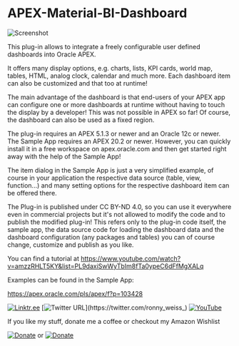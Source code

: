  # APEX-Material-BI-Dashboard

![Screenshot](https://raw.githubusercontent.com/RonnyWeiss/APEX-Material-BI-Dashboard/main/screenshot.gif)

This plug-in allows to integrate a freely configurable user defined dashboards into Oracle APEX.

It offers many display options, e.g. charts, lists, KPI cards, world map, tables, HTML, analog clock, calendar and much more. Each dashboard item can also be customized and that too at runtime!

The main advantage of the dashboard is that end-users of your APEX app can configure one or more dashboards at runtime without having to touch the display by a developer! This was not possible in APEX so far! Of course, the dashboard can also be used as a fixed region.

The plug-in requires an APEX 5.1.3 or newer and an Oracle 12c or newer. The Sample App requires an APEX 20.2 or newer. However, you can quickly install it in a free workspace on apex.oracle.com and then get started right away with the help of the Sample App!

The item dialog in the Sample App is just a very simplified example, of course in your application the respective data source (table, view, function...) and many setting options for the respective dashboard item can be offered there.

The Plug-in is published under CC BY-ND 4.0, so you can use it everywhere even in commercial projects but it's not allowed to modify the code and to publish the modified plug-in! This refers only to the plug-in code itself, the sample app, the data source code for loading the dashboard data and the dashboard configuration (any packages and tables) you can of course change, customize and publish as you like.

You can find a tutorial at https://www.youtube.com/watch?v=amzzRHLT5KY&list=PL9daxiSwWyTbIm8fTa0ypeC6dFfMgXALq

Examples can be found in the Sample App:

https://apex.oracle.com/pls/apex/f?p=103428

[![Linktr.ee](https://img.shields.io/badge/Linktr.ee-ronny.weiss-%2339e09b)](https://linktr.ee/ronny.weiss) [![Twitter URL](https://img.shields.io/twitter/url?style=social&url=https%3A%2F%2Ftwitter.com%2Fronny_weiss_)](https://twitter.com/ronny_weiss_) [![YouTube](https://img.shields.io/badge/-YouTube-%23ff0000)](https://www.youtube.com/channel/UCsqbWnOolAitsbIz517styA)

If you like my stuff, donate me a coffee or checkout my Amazon Wishlist

[![Donate](https://img.shields.io/badge/Donate-PayPal-green.svg)](https://www.paypal.me/RonnyW1) or [![Donate](https://img.shields.io/badge/Amazon-Wishlist-%23febd69)](https://www.amazon.de/hz/wishlist/ls/1VFULRV8XUPQ0?ref_=wl_share)